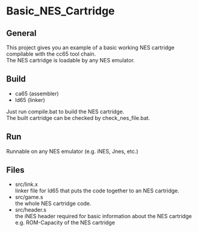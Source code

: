 # Basic_NES_Cartridge

## General

This project gives you an example of a basic working NES cartridge  
compilable with the cc65 tool chain.  
The NES cartridge is loadable by any NES emulator.

## Build

* ca65 (assembler)
* ld65 (linker)

Just run compile.bat to build the NES cartridge.  
The built cartridge can be checked by check_nes_file.bat.

## Run

Runnable on any NES emulator (e.g. iNES, Jnes, etc.)

## Files

* src/link.x  
linker file for ld65 that puts the code together to an NES cartridge.
* src/game.s  
the whole NES cartridge code.
* src/header.s  
the iNES header required for basic information about the NES cartridge  
e.g. ROM-Capacity of the NES cartridge
